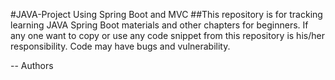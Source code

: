 #JAVA-Project Using Spring Boot and MVC
##This repository is for tracking learning JAVA Spring Boot materials and other chapters for beginners.
If any one want to copy or use any code snippet from this repository is his/her responsibility. Code may have bugs and
vulnerability. 

-- Authors